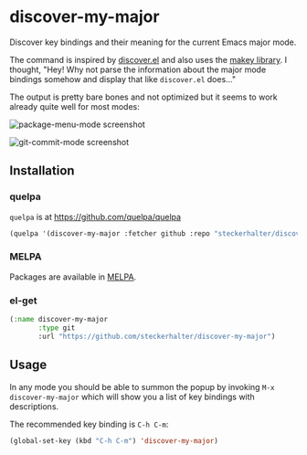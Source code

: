 # discover-my-major

Discover key bindings and their meaning for the current Emacs major mode.

The command is inspired by [discover.el](https://github.com/mickeynp/discover.el) and also uses the [makey library](https://github.com/mickeynp/makey). I thought, "Hey! Why not parse the information about the major mode bindings somehow and display that like `discover.el` does..."

The output is pretty bare bones and not optimized but it seems to work already quite well for most modes:

![package-menu-mode screenshot](https://raw.github.com/steckerhalter/discover-my-major/master/package-menu-mode.png)

![git-commit-mode screenshot](https://raw.github.com/steckerhalter/discover-my-major/master/git-commit-mode.png)

## Installation

### quelpa

`quelpa` is at https://github.com/quelpa/quelpa

```lisp
(quelpa '(discover-my-major :fetcher github :repo "steckerhalter/discover-my-major"))
```

### MELPA

Packages are available in [MELPA](http://melpa.milkbox.net/).

### el-get

```lisp
(:name discover-my-major
       :type git
       :url "https://github.com/steckerhalter/discover-my-major")
```

## Usage

In any mode you should be able to summon the popup by invoking `M-x discover-my-major` which will show you a list of key bindings with descriptions.

The recommended key binding is `C-h C-m`:

```lisp
(global-set-key (kbd "C-h C-m") 'discover-my-major)
```
